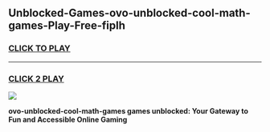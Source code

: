 
## Unblocked-Games-ovo-unblocked-cool-math-games-Play-Free-fiplh
<h3>
<a href="https://premium76.site?title=ovo-unblocked-cool-math-games&ref=21A">CLICK TO PLAY</a></h3>
<hr>

<h3>
<a href="https://premium76.site?title=ovo-unblocked-cool-math-games&ref=21A">CLICK 2 PLAY</a>
  
</h3>

<a href="https://premium76.site?title=ovo-unblocked-cool-math-games&ref=21A"><img src="https://clearcache.store/games.png"></a>


**ovo-unblocked-cool-math-games games unblocked: Your Gateway to Fun and Accessible Online Gaming**
